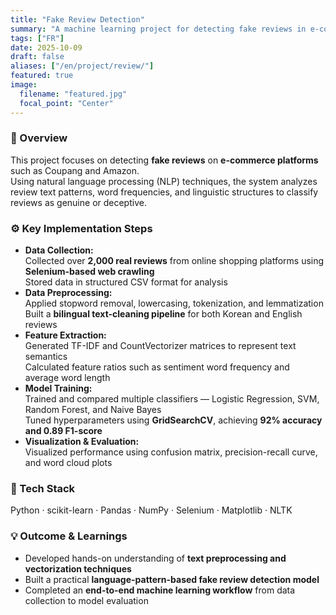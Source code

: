 ```yaml
---
title: "Fake Review Detection"
summary: "A machine learning project for detecting fake reviews in e-commerce platforms by collecting real-world data, preprocessing text, and comparing multiple classification models."
tags: ["FR"]
date: 2025-10-09
draft: false
aliases: ["/en/project/review/"]
featured: true
image:
  filename: "featured.jpg"
  focal_point: "Center"
---
```


### 🧠 Overview  
This project focuses on detecting **fake reviews** on **e-commerce platforms** such as Coupang and Amazon.  
Using natural language processing (NLP) techniques, the system analyzes review text patterns, word frequencies, and linguistic structures to classify reviews as genuine or deceptive.

### ⚙️ Key Implementation Steps  
- **Data Collection:**  
  Collected over **2,000 real reviews** from online shopping platforms using **Selenium-based web crawling**  
  Stored data in structured CSV format for analysis  
- **Data Preprocessing:**  
  Applied stopword removal, lowercasing, tokenization, and lemmatization  
  Built a **bilingual text-cleaning pipeline** for both Korean and English reviews  
- **Feature Extraction:**  
  Generated TF-IDF and CountVectorizer matrices to represent text semantics  
  Calculated feature ratios such as sentiment word frequency and average word length  
- **Model Training:**  
  Trained and compared multiple classifiers — Logistic Regression, SVM, Random Forest, and Naive Bayes  
  Tuned hyperparameters using **GridSearchCV**, achieving **92% accuracy and 0.89 F1-score**  
- **Visualization & Evaluation:**  
  Visualized performance using confusion matrix, precision-recall curve, and word cloud plots

### 🧩 Tech Stack  
Python · scikit-learn · Pandas · NumPy · Selenium · Matplotlib · NLTK

### 💡 Outcome & Learnings  
- Developed hands-on understanding of **text preprocessing and vectorization techniques**  
- Built a practical **language-pattern-based fake review detection model**  
- Completed an **end-to-end machine learning workflow** from data collection to model evaluation
